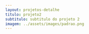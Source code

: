 ```yaml
---
layout: projetos-detalhe
titulo: projeto2
subtitulo: subtitulo do projeto 2
imagem: ../assets/images/padrao.png
---
```

